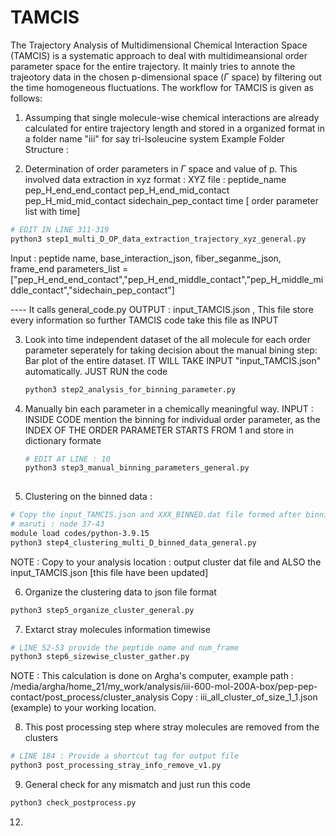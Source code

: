 # TAMCIS
The Trajectory Analysis of Multidimensional Chemical Interaction Space (TAMCIS) is a systematic approach to deal with multidimeansional order parameter space
for the entire trajectory. It mainly tries to annote the trajeotory data in the chosen p-dimensional space ($\Gamma$ space) by filtering out the time homogeneous fluctuations.
The workflow for TAMCIS is given as follows:

1. Assumping that single molecule-wise chemical interactions are already calculated for entire trajectory length and stored in a organized format in a folder name "iii" for say tri-Isoleucine system
   Example Folder Structure :
   
2. Determination of order parameters in $\Gamma$ space and value of p.  This involved data extraction in xyz format :
 XYZ file : peptide_name pep_H_end_end_contact pep_H_end_mid_contact pep_H_mid_mid_contact sidechain_pep_contact time [ order parameter list with time]
```bash
# EDIT IN LINE 311-319
python3 step1_multi_D_OP_data_extraction_trajectory_xyz_general.py
```
Input : peptide name, base_interaction_json, fiber_seganme_json, frame_end
        parameters_list = ["pep_H_end_end_contact","pep_H_end_middle_contact","pep_H_middle_middle_contact","sidechain_pep_contact"]

 ---- It calls general_code.py
OUTPUT : input_TAMCIS.json , This file store every information so further TAMCIS code take this file as INPUT 

3. Look into time independent dataset of the all molecule for each order parameter seperately for taking decision about the manual bining step:
   Bar plot of the entire dataset. IT WILL TAKE INPUT "input_TAMCIS.json" automatically. JUST RUN the code
   ```bash
   python3 step2_analysis_for_binning_parameter.py
   ```
4. Manually bin each parameter in a chemically meaningful way.
   INPUT : INSIDE CODE mention the binning for individual order parameter, as the INDEX OF THE ORDER PARAMETER STARTS FROM 1 and store in dictionary formate
    
   ```bash
   # EDIT AT LINE : 10 
   python3 step3_manual_binning_parameters_general.py
  
5. Clustering on the binned data : 
```bash
# Copy the input_TAMCIS.json and XXX_BINNED.dat file formed after binning : to the location where clustering script is executed [High Memory Computation]
# maruti : node 37-43
module load codes/python-3.9.15
python3 step4_clustering_multi_D_binned_data_general.py
```
NOTE : Copy to your analysis location : output cluster dat file and ALSO the input_TAMCIS.json [this file have been updated]

6. Organize the clustering data  to json file format
```bash
python3 step5_organize_cluster_general.py
```
7. Extarct stray molecules information timewise
```bash
# LINE 52-53 provide the peptide name and num_frame
python3 step6_sizewise_cluster_gather.py
```
NOTE : This calculation is done on Argha's computer, example path : /media/argha/home_21/my_work/analysis/iii-600-mol-200A-box/pep-pep-contact/post_process/cluster_analysis
Copy : iii_all_cluster_of_size_1_1.json (example) to your working location.


8. This post processing step where stray molecules are removed from the clusters
```bash
# LINE 184 : Provide a shortcut tag for output file  
python3 post_processing_stray_info_remove_v1.py
```

9. General check for any mismatch and just run this code 
```bash
python3 check_postprocess.py
```
12. 
